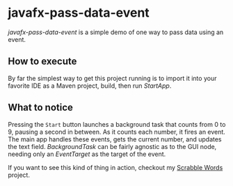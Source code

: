# javafx-pass-data-event

*javafx-pass-data-event* is a simple demo of one way to pass data using an event.

## How to execute

By far the simplest way to get this project running is to import it into your favorite IDE as a Maven project, build, then run _StartApp_.

## What to notice

Pressing the ```Start``` button launches a background task that counts from 0 to 9, pausing a second in between. As it counts each number, it fires an event.  The main app handles these events, gets the current number, and updates the text field. _BackgroundTask_ can be fairly agnostic as to the GUI node, needing only an _EventTarget_ as the target of the event. 

If you want to see this kind of thing in action, checkout my [Scrabble Words](https://github.com/ksnortum/scrabble-words-java) project.
